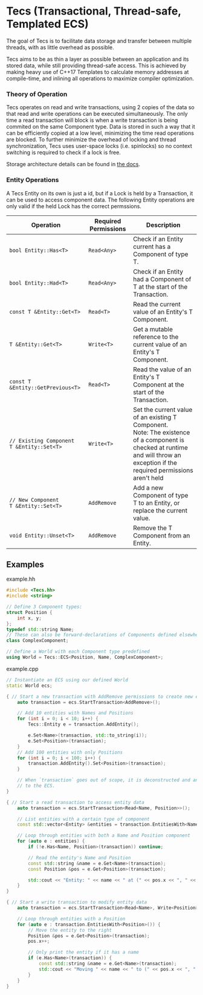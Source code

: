# Tecs (Transactional, Thread-safe, Templated ECS)

The goal of Tecs is to facilitate data storage and transfer between multiple threads, with as little overhead as possible.

Tecs aims to be as thin a layer as possible between an application and its stored data, while still providing thread-safe access.
This is achieved by making heavy use of C++17 Templates to calculate memory addresses at compile-time, and inlining all
operations to maximize compiler optimization.

### Theory of Operation

Tecs operates on read and write transactions, using 2 copies of the data so that read and write operations can be executed
simultaneously. The only time a read transaction will block is when a write transaction is being commited on the same Component type.
Data is stored in such a way that it can be efficiently copied at a low level, minimizing the time read operations are blocked.
To further minimize the overhead of locking and thread synchronization, Tecs uses user-space locks (i.e. spinlocks) so no
context switching is required to check if a lock is free.

Storage architecture details can be found in [the docs](https://github.com/xthexder/Tecs/tree/master/docs).

### Entity Operations

A Tecs Entity on its own is just a id, but if a Lock is held by a Transaction, it can be used to access component data.
The following Entity operations are only valid if the held Lock has the correct permssions.

| Operation                                        | Required Permissions | Description                                                                |
|--------------------------------------------------|----------------------|----------------------------------------------------------------------------|
| `bool Entity::Has<T>`                            | `Read<Any>`          | Check if an Entity current has a Component of type T.                      |
| `bool Entity::Had<T>`                            | `Read<Any>`          | Check if an Entity had a Component of T at the start of the Transaction.   |
| `const T &Entity::Get<T>`                        | `Read<T>`            | Read the current value of an Entity's T Component.                         |
| `T &Entity::Get<T>`                              | `Write<T>`           | Get a mutable reference to the current value of an Entity's T Component.   |
| `const T &Entity::GetPrevious<T>`                | `Read<T>`            | Read the value of an Entity's T Component at the start of the Transaction. |
| `// Existing Component` <br> `T &Entity::Set<T>` | `Write<T>`           | Set the current value of an existing T Component. <br> Note: The existence of a component is checked at runtime and will throw an exception if the required permissions aren't held |
| `// New Component` <br> `T &Entity::Set<T>`      | `AddRemove`          | Add a new Component of type T to an Entity, or replace the current value.  |
| `void Entity::Unset<T>`                          | `AddRemove`          | Remove the T Component from an Entity.                                     |


## Examples

example.hh
```c++
#include <Tecs.hh>
#include <string>

// Define 3 Component types:
struct Position {
    int x, y;
};
typedef std::string Name;
// These can also be forward-declarations of Components defined elsewhere.
class ComplexComponent;

// Define a World with each Component type predefined
using World = Tecs::ECS<Position, Name, ComplexComponent>;
```

example.cpp
```c++
// Instantiate an ECS using our defined World
static World ecs;

{ // Start a new transaction with AddRemove permissions to create new entities and components
    auto transaction = ecs.StartTransaction<AddRemove>();

    // Add 10 entities with Names and Positions
    for (int i = 0; i < 10; i++) {
        Tecs::Entity e = transaction.AddEntity();

        e.Set<Name>(transaction, std::to_string(i));
        e.Set<Position>(transaction);
    }
    // Add 100 entities with only Positions
    for (int i = 0; i < 100; i++) {
        transaction.AddEntity().Set<Position>(transaction);
    }

    // When `transaction` goes out of scope, it is deconstructed and any changes made to entities will be commited
    // to the ECS.
}

{ // Start a read transaction to access entity data
    auto transaction = ecs.StartTransaction<Read<Name, Position>>();

    // List entities with a certain type of component
    const std::vector<Entity> &entities = transaction.EntitiesWith<Name>();

    // Loop through entities with both a Name and Position component
    for (auto e : entities) {
        if (!e.Has<Name, Position>(transaction)) continue;

        // Read the entity's Name and Position
        const std::string &name = e.Get<Name>(transaction);
        const Position &pos = e.Get<Position>(transaction);

        std::cout << "Entity: " << name << " at (" << pos.x << ", " << pos.y << ")" << std::endl;
    }
}

{ // Start a write transaction to modify entity data
    auto transaction = ecs.StartTransaction<Read<Name>, Write<Position>>();

    // Loop through entities with a Position
    for (auto e : transaction.EntitiesWith<Position>()) {
        // Move the entity to the right
        Position &pos = e.Get<Position>(transaction);
        pos.x++;

        // Only print the entity if it has a name
        if (e.Has<Name>(transaction)) {
            const std::string &name = e.Get<Name>(transaction);
            std::cout << "Moving " << name << " to (" << pos.x << ", " << pos.y << ")" << std::endl;
        }
    }
}
```
